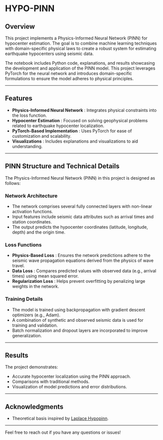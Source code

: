 # HYPO-PINN

## Overview

This project implements a Physics-Informed Neural Network (PINN) for hypocenter estimation. The goal is to combine machine learning techniques with domain-specific physical laws to create a robust system for estimating earthquake hypocenters using seismic data.

The notebook includes Python code, explanations, and results showcasing the development and application of the PINN model. This project leverages PyTorch for the neural network and introduces domain-specific formulations to ensure the model adheres to physical principles.

---

## Features

* **Physics-Informed Neural Network** : Integrates physical constraints into the loss function.
* **Hypocenter Estimation** : Focused on solving geophysical problems related to earthquake hypocenter localization.
* **PyTorch-Based Implementation** : Uses PyTorch for ease of customization and scalability.
* **Visualizations** : Includes explanations and visualizations to aid understanding.

---

## PINN Structure and Technical Details

The Physics-Informed Neural Network (PINN) in this project is designed as follows:

### Network Architecture

* The network comprises several fully connected layers with non-linear activation functions.
* Input features include seismic data attributes such as arrival times and station coordinates.
* The output predicts the hypocenter coordinates (latitude, longitude, depth) and the origin time.

### Loss Functions

* **Physics-Based Loss** : Ensures the network predictions adhere to the seismic wave propagation equations derived from the physics of wave travel.
* **Data Loss** : Compares predicted values with observed data (e.g., arrival times) using mean squared error.
* **Regularization Loss** : Helps prevent overfitting by penalizing large weights in the network.

### Training Details

* The model is trained using backpropagation with gradient descent optimizers (e.g., Adam).
* A combination of synthetic and observed seismic data is used for training and validation.
* Batch normalization and dropout layers are incorporated to improve generalization.

---

## Results

The project demonstrates:

* Accurate hypocenter localization using the PINN approach.
* Comparisons with traditional methods.
* Visualization of model predictions and error distributions.

---

## Acknowledgments

* Theoretical basis inspired by [Laplace Hypopinn](https://arxiv.org/abs/2205.14439).

---

Feel free to reach out if you have any questions or issues!
